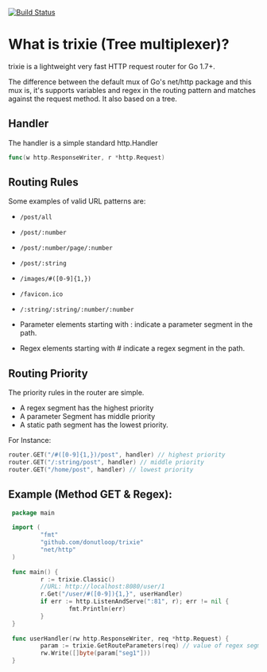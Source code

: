 [![Build Status](https://travis-ci.org/donutloop/trixie.svg?branch=master)](https://travis-ci.org/donutloop/trixie)

# What is trixie (Tree multiplexer)? 

trixie is a lightweight very fast HTTP request router for Go 1.7+.

The difference between the default mux of Go's net/http package and this mux is, it's supports variables and regex in the routing pattern and matches against the request method. It also based on a tree.

## Handler 

The handler is a simple standard http.Handler 

```go 
func(w http.ResponseWriter, r *http.Request) 
```

## Routing Rules

Some examples of valid URL patterns are:

* `/post/all`
* `/post/:number`
* `/post/:number/page/:number`
* `/post/:string`
* `/images/#([0-9]{1,})`
* `/favicon.ico`
* `/:string/:string/:number/:number`

* Parameter elements starting with : indicate a parameter segment in the path.
* Regex elements starting with # indicate a regex segment in the path.

## Routing Priority

The priority rules in the router are simple.

* A regex segment has the highest priority
* A parameter Segment has middle priority
* A static path segment has the lowest priority.

For Instance:

```go 
router.GET("/#([0-9]{1,})/post", handler) // highest priority
router.GET("/:string/post", handler) // middle priority
router.GET("/home/post", handler) // lowest priority
```

## Example (Method GET & Regex):

```go
 package main
 
 import (
         "fmt"
         "github.com/donutloop/trixie"
         "net/http"
 )
 
 func main() {
         r := trixie.Classic()
         //URL: http://localhost:8080/user/1
         r.Get("/user/#([0-9]){1,}", userHandler)
         if err := http.ListenAndServe(":81", r); err != nil {
                 fmt.Println(err)
         }
 }
 
 func userHandler(rw http.ResponseWriter, req *http.Request) {
         param := trixie.GetRouteParameters(req) // value of regex segment
         rw.Write([]byte(param["seg1"]))
 }
    
 ```   